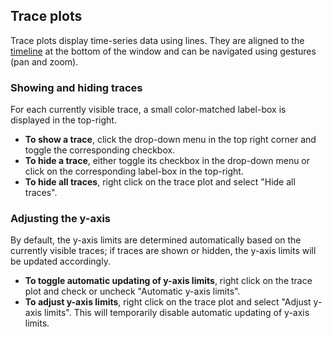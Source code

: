 ## Trace plots

Trace plots display time-series data using lines. They are aligned to the [timeline](timeline.md) at the bottom of the window and can be navigated using gestures (pan and zoom). 

### Showing and hiding traces

For each currently visible trace, a small color-matched label-box is displayed in the top-right.

* **To show a trace**, click the drop-down menu in the top right corner and toggle the corresponding checkbox.
* **To hide a trace**, either toggle its checkbox in the drop-down menu or click on the corresponding label-box in the top-right.
* **To hide all traces**, right click on the trace plot and select "Hide all traces".

### Adjusting the y-axis

By default, the y-axis limits are determined automatically based on the currently visible traces; if traces are shown or hidden, the y-axis limits will be updated accordingly.

* **To toggle automatic updating of y-axis limits**, right click on the trace plot and check or uncheck "Automatic y-axis limits". 
* **To adjust y-axis limits**, right click on the trace plot and select "Adjust y-axis limits". This will temporarily disable automatic updating of y-axis limits. 

